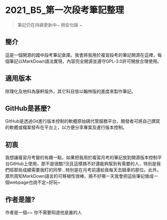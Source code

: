 # 2021_B5_第一次段考筆記整理
>筆記仍在持續更新中~ 稍安勿躁 ~
## 簡介
<p>
這是一個開源的國中段考筆記倉庫。我會將我用於複習段考的筆記開源在這裡，每個筆記以MarkDown語法實現，內容完全開源並遵守GPL-3.0許可開放合理使用。
</p>

## 適用版本
除理化及地科為康軒版外，其它科目皆以翰林版的進度來製作筆記。

## GitHub是甚麼?
GitHub是透過Git進行版本控制的軟體原始碼代管服務平台，開發者可將自己撰寫的軟體或檔案發布在平台上，以方便分享專案及進行版本控制。

## 初衷
<P>
我想讓複習月考變的有趣一點，如果把我用於複習月考的筆記放到開源版本控制平台GitHub上使用，那不是很酷?況且這樣搞不好還能夠幫到有需要的人，特別是我們班那些成績需要我盯的同學...特別是在月考前還給我每天去騎車的那位。此外，眾所周知MarkDown語言的可移植性很棒，搞不好哪一天我會把這些筆記做成一個webpage也說不定~好玩~
</P>

## 作者是誰?
作者是一個~~ 你不需要知道他是誰的人



